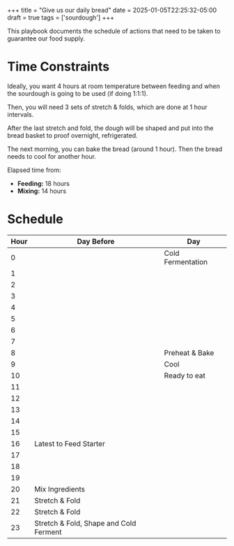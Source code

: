 +++
title = "Give us our daily bread"
date = 2025-01-05T22:25:32-05:00
draft = true
tags = ['sourdough']
+++

This playbook documents the schedule of actions that need to be taken to guarantee our food supply.

# Time Constraints

Ideally, you want 4 hours at room temperature between feeding and when the sourdough is going to be used (if doing 1:1:1).

Then, you will need 3 sets of stretch & folds, which are done at 1 hour intervals.

After the last stretch and fold, the dough will be shaped and put into the bread basket to proof overnight, refrigerated.

The next morning, you can bake the bread (around 1 hour).
Then the bread needs to cool for another hour.

Elapsed time from:
- **Feeding:** 18 hours
- **Mixing:** 14 hours

# Schedule

| Hour | Day Before                             | Day               |
| ---- | -------------------------------------- | ----------------- |
| 0    |                                        | Cold Fermentation |
| 1    |                                        |                   |
| 2    |                                        |                   |
| 3    |                                        |                   |
| 4    |                                        |                   |
| 5    |                                        |                   |
| 6    |                                        |                   |
| 7    |                                        |                   |
| 8    |                                        | Preheat & Bake    |
| 9    |                                        | Cool              |
| 10   |                                        | Ready to eat      |
| 11   |                                        |                   |
| 12   |                                        |                   |
| 13   |                                        |                   |
| 14   |                                        |                   |
| 15   |                                        |                   |
| 16   | Latest to Feed Starter                 |                   |
| 17   |                                        |                   |
| 18   |                                        |                   |
| 19   |                                        |                   |
| 20   | Mix Ingredients                        |                   |
| 21   | Stretch & Fold                         |                   |
| 22   | Stretch & Fold                         |                   |
| 23   | Stretch & Fold, Shape and Cold Ferment |                   |
